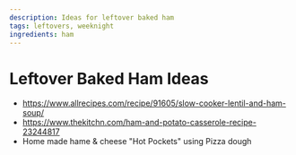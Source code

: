 ```yaml
---
description: Ideas for leftover baked ham
tags: leftovers, weeknight
ingredients: ham
---
```


# Leftover Baked Ham Ideas

- <https://www.allrecipes.com/recipe/91605/slow-cooker-lentil-and-ham-soup/>
- <https://www.thekitchn.com/ham-and-potato-casserole-recipe-23244817>
- Home made hame & cheese "Hot Pockets" using Pizza dough